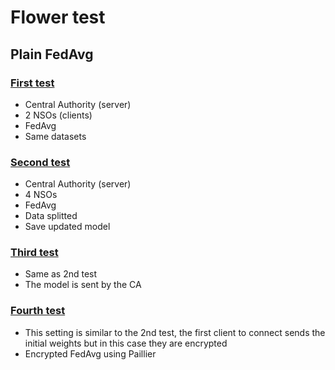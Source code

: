 # Flower test

## Plain FedAvg

### [First test](one_plainavg/README.md)
- Central Authority (server)
- 2 NSOs (clients)
- FedAvg
- Same datasets

### [Second test](two_fourclients/README.md)
- Central Authority (server)
- 4 NSOs
- FedAvg
- Data splitted
- Save updated model

### [Third test](three_centralmodel/README.md)
- Same as 2nd test
- The model is sent by the CA

### [Fourth test](4_paillier/README.md)
- This setting is similar to the 2nd test, the first client to connect sends the initial weights but in this case they are encrypted
- Encrypted FedAvg using Paillier




